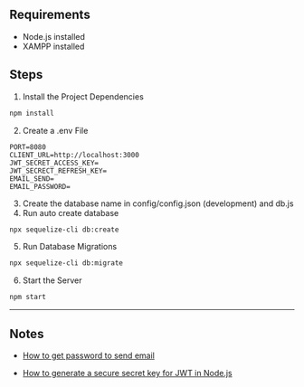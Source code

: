 ## Requirements
- Node.js installed
- XAMPP installed

## Steps

1. Install the Project Dependencies
```bash
npm install
```
2. Create a .env File
```env
PORT=8080
CLIENT_URL=http://localhost:3000
JWT_SECRET_ACCESS_KEY=
JWT_SECRECT_REFRESH_KEY=
EMAIL_SEND=
EMAIL_PASSWORD=
```
3. Create the database name in config/config.json (development) and db.js
4. Run auto create database
```bash
npx sequelize-cli db:create  
```
5. Run Database Migrations
```bash
npx sequelize-cli db:migrate
```
6. Start the Server
```bash
npm start
```
- - -

## Notes
* [How to get password to send email](https://stackoverflow.com/questions/60701936/error-invalid-login-application-specific-password-required)

* [How to generate a secure secret key for JWT in Node.js](https://stackoverflow.com/questions/52996555/generate-a-sufficient-secret-for-jwt-nodejs-lambda)